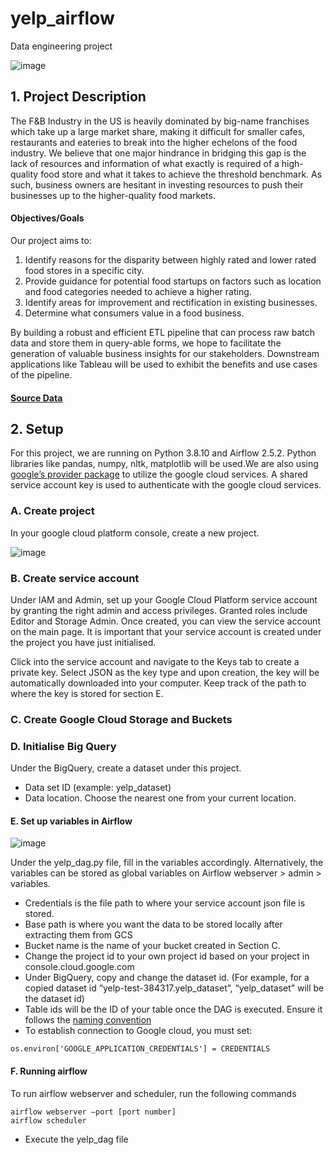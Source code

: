 # yelp_airflow
Data engineering project

![image](https://user-images.githubusercontent.com/77261306/233347338-d2f28848-9cb4-42f0-b571-3805702931c1.png)

## 1. Project Description
The F&B Industry in the US is heavily dominated by big-name franchises which take up a large market share, making it difficult for smaller cafes, restaurants and eateries to break into the higher echelons of the food industry. We believe that one major hindrance in bridging this gap is the lack of resources and information of what exactly is required of a high-quality food store and what it takes to achieve the threshold benchmark. As such, business owners are hesitant in investing resources 
to push their businesses up to the higher-quality food markets. 

#### Objectives/Goals
Our project aims to:
1. Identify reasons for the disparity between highly rated and lower rated food stores in a specific city.
2. Provide guidance for potential food startups on factors such as location and food categories needed to achieve a higher rating.
3. Identify areas for improvement and rectification in existing businesses.
4. Determine what consumers value in a food business.

By building a robust and efficient ETL pipeline that can process raw batch data and store them in query-able forms, we hope to facilitate the generation of valuable business insights for our stakeholders. Downstream applications like Tableau will be used to exhibit the benefits and use cases of the pipeline.

#### [Source Data](https://www.yelp.com/dataset)

## 2. Setup
For this project, we are running on Python 3.8.10 and Airflow 2.5.2. Python libraries like pandas, numpy, nltk, matplotlib will be used.We are also using [google’s provider package](https://airflow.apache.org/docs/apache-airflow-providers-google/stable/index.html) to utilize the google cloud services. A shared service account key is used to authenticate with the google cloud services.

### A. Create project

In your google cloud platform console, create a new project.

![image](https://user-images.githubusercontent.com/77261306/233475928-74dbfa2d-6996-4cb0-9540-f1e1392ee3e7.png)


### B. Create service account
Under IAM and Admin, set up your Google Cloud Platform service account by granting the right admin and access privileges. Granted roles include Editor and Storage Admin. Once created, you can view the service account on the main page. It is important that your service account is created under the project you have just initialised.

Click into the service account and navigate to the Keys tab to create a private key. Select JSON as the key type and upon creation, the key will be automatically downloaded into your computer. Keep track of the path to where the key is stored for section E.

### C. Create Google Cloud Storage and Buckets

### D. Initialise Big Query
Under the BigQuery, create a dataset under this project.
* Data set ID (example: yelp_dataset)
* Data location. Choose the nearest one from your current location.

#### E. Set up variables in Airflow
![image](https://user-images.githubusercontent.com/77261306/233475751-5cb5c87b-2a34-434d-bcca-dd1ad4d5816a.png)

Under the yelp_dag.py file, fill in the variables accordingly. Alternatively, the variables can be stored as global variables on Airflow webserver > admin > variables.

* Credentials is the file path to where your service account json file is stored.
* Base path is where you want the data to be stored locally after extracting them from GCS
* Bucket name is the name of your bucket created in Section C.
* Change the project id to your own project id based on your project in console.cloud.google.com
* Under BigQuery, copy and change the dataset id. (For example, for a copied dataset id “yelp-test-384317.yelp_dataset”, “yelp_dataset” will be the dataset id)
* Table ids will be the ID of your table once the DAG is executed. Ensure it follows the [naming convention](https://cloud.google.com/bigquery/docs/tables#:~:text=When%20you%20create%20a%20table,)
* To establish connection to Google cloud, you must set:
```
os.environ['GOOGLE_APPLICATION_CREDENTIALS'] = CREDENTIALS
```

#### F. Running airflow
To run airflow webserver and scheduler, run the following commands
```
airflow webserver –port [port number]
airflow scheduler
````
* Execute the yelp_dag file 

